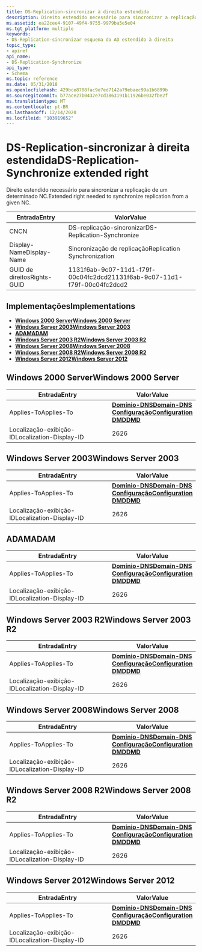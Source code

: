 ```yaml
---
title: DS-Replication-sincronizar à direita estendida
description: Direito estendido necessário para sincronizar a replicação de um determinado NC.
ms.assetid: ea22cee4-9107-49f4-9755-9979ba5e5e04
ms.tgt_platform: multiple
keywords:
- DS-Replication-sincronizar esquema do AD estendido à direita
topic_type:
- apiref
api_name:
- DS-Replication-Synchronize
api_type:
- Schema
ms.topic: reference
ms.date: 05/31/2018
ms.openlocfilehash: 429bce8708fac9e7ed7142a79ebaec99a1b6899b
ms.sourcegitcommit: b77ace27b0432e7cd3863191b11926be032fbe2f
ms.translationtype: MT
ms.contentlocale: pt-BR
ms.lasthandoff: 12/14/2020
ms.locfileid: "103919652"
---
```

# <a name="ds-replication-synchronize-extended-right"></a><span data-ttu-id="946d9-104">DS-Replication-sincronizar à direita estendida</span><span class="sxs-lookup"><span data-stu-id="946d9-104">DS-Replication-Synchronize extended right</span></span>

<span data-ttu-id="946d9-105">Direito estendido necessário para sincronizar a replicação de um determinado NC.</span><span class="sxs-lookup"><span data-stu-id="946d9-105">Extended right needed to synchronize replication from a given NC.</span></span>



| <span data-ttu-id="946d9-106">Entrada</span><span class="sxs-lookup"><span data-stu-id="946d9-106">Entry</span></span> | <span data-ttu-id="946d9-107">Valor</span><span class="sxs-lookup"><span data-stu-id="946d9-107">Value</span></span> |
|--------------|--------------------------------------|
| <span data-ttu-id="946d9-108">CN</span><span class="sxs-lookup"><span data-stu-id="946d9-108">CN</span></span>           | <span data-ttu-id="946d9-109">DS-replicação-sincronizar</span><span class="sxs-lookup"><span data-stu-id="946d9-109">DS-Replication-Synchronize</span></span>           |
| <span data-ttu-id="946d9-110">Display-Name</span><span class="sxs-lookup"><span data-stu-id="946d9-110">Display-Name</span></span> | <span data-ttu-id="946d9-111">Sincronização de replicação</span><span class="sxs-lookup"><span data-stu-id="946d9-111">Replication Synchronization</span></span>          |
| <span data-ttu-id="946d9-112">GUID de direitos</span><span class="sxs-lookup"><span data-stu-id="946d9-112">Rights-GUID</span></span>  | <span data-ttu-id="946d9-113">1131f6ab-9c07-11d1-f79f-00c04fc2dcd2</span><span class="sxs-lookup"><span data-stu-id="946d9-113">1131f6ab-9c07-11d1-f79f-00c04fc2dcd2</span></span> |



## <a name="implementations"></a><span data-ttu-id="946d9-114">Implementações</span><span class="sxs-lookup"><span data-stu-id="946d9-114">Implementations</span></span>

-   [<span data-ttu-id="946d9-115">**Windows 2000 Server**</span><span class="sxs-lookup"><span data-stu-id="946d9-115">**Windows 2000 Server**</span></span>](#windows-2000-server)
-   [<span data-ttu-id="946d9-116">**Windows Server 2003**</span><span class="sxs-lookup"><span data-stu-id="946d9-116">**Windows Server 2003**</span></span>](#windows-server-2003)
-   [<span data-ttu-id="946d9-117">**ADAM**</span><span class="sxs-lookup"><span data-stu-id="946d9-117">**ADAM**</span></span>](#adam)
-   [<span data-ttu-id="946d9-118">**Windows Server 2003 R2**</span><span class="sxs-lookup"><span data-stu-id="946d9-118">**Windows Server 2003 R2**</span></span>](#windows-server-2003-r2)
-   [<span data-ttu-id="946d9-119">**Windows Server 2008**</span><span class="sxs-lookup"><span data-stu-id="946d9-119">**Windows Server 2008**</span></span>](#windows-server-2008)
-   [<span data-ttu-id="946d9-120">**Windows Server 2008 R2**</span><span class="sxs-lookup"><span data-stu-id="946d9-120">**Windows Server 2008 R2**</span></span>](#windows-server-2008-r2)
-   [<span data-ttu-id="946d9-121">**Windows Server 2012**</span><span class="sxs-lookup"><span data-stu-id="946d9-121">**Windows Server 2012**</span></span>](#windows-server-2012)

## <a name="windows-2000-server"></a><span data-ttu-id="946d9-122">Windows 2000 Server</span><span class="sxs-lookup"><span data-stu-id="946d9-122">Windows 2000 Server</span></span>



| <span data-ttu-id="946d9-123">Entrada</span><span class="sxs-lookup"><span data-stu-id="946d9-123">Entry</span></span> | <span data-ttu-id="946d9-124">Valor</span><span class="sxs-lookup"><span data-stu-id="946d9-124">Value</span></span> |
|-------------------------|----------------------------------------------------------------------------------------------------------------------------------|
| <span data-ttu-id="946d9-125">Applies-To</span><span class="sxs-lookup"><span data-stu-id="946d9-125">Applies-To</span></span>              | [<span data-ttu-id="946d9-126">**Domínio-DNS**</span><span class="sxs-lookup"><span data-stu-id="946d9-126">**Domain-DNS**</span></span>](c-domaindns.md)<br/> [<span data-ttu-id="946d9-127">**Configuração**</span><span class="sxs-lookup"><span data-stu-id="946d9-127">**Configuration**</span></span>](c-configuration.md)<br/> [<span data-ttu-id="946d9-128">**DMD**</span><span class="sxs-lookup"><span data-stu-id="946d9-128">**DMD**</span></span>](c-dmd.md)<br/> |
| <span data-ttu-id="946d9-129">Localização-exibição-ID</span><span class="sxs-lookup"><span data-stu-id="946d9-129">Localization-Display-ID</span></span> | <span data-ttu-id="946d9-130">26</span><span class="sxs-lookup"><span data-stu-id="946d9-130">26</span></span>                                                                                                                               |



## <a name="windows-server-2003"></a><span data-ttu-id="946d9-131">Windows Server 2003</span><span class="sxs-lookup"><span data-stu-id="946d9-131">Windows Server 2003</span></span>



| <span data-ttu-id="946d9-132">Entrada</span><span class="sxs-lookup"><span data-stu-id="946d9-132">Entry</span></span> | <span data-ttu-id="946d9-133">Valor</span><span class="sxs-lookup"><span data-stu-id="946d9-133">Value</span></span> |
|-------------------------|----------------------------------------------------------------------------------------------------------------------------------|
| <span data-ttu-id="946d9-134">Applies-To</span><span class="sxs-lookup"><span data-stu-id="946d9-134">Applies-To</span></span>              | [<span data-ttu-id="946d9-135">**Domínio-DNS**</span><span class="sxs-lookup"><span data-stu-id="946d9-135">**Domain-DNS**</span></span>](c-domaindns.md)<br/> [<span data-ttu-id="946d9-136">**Configuração**</span><span class="sxs-lookup"><span data-stu-id="946d9-136">**Configuration**</span></span>](c-configuration.md)<br/> [<span data-ttu-id="946d9-137">**DMD**</span><span class="sxs-lookup"><span data-stu-id="946d9-137">**DMD**</span></span>](c-dmd.md)<br/> |
| <span data-ttu-id="946d9-138">Localização-exibição-ID</span><span class="sxs-lookup"><span data-stu-id="946d9-138">Localization-Display-ID</span></span> | <span data-ttu-id="946d9-139">26</span><span class="sxs-lookup"><span data-stu-id="946d9-139">26</span></span>                                                                                                                               |



## <a name="adam"></a><span data-ttu-id="946d9-140">ADAM</span><span class="sxs-lookup"><span data-stu-id="946d9-140">ADAM</span></span>



| <span data-ttu-id="946d9-141">Entrada</span><span class="sxs-lookup"><span data-stu-id="946d9-141">Entry</span></span> | <span data-ttu-id="946d9-142">Valor</span><span class="sxs-lookup"><span data-stu-id="946d9-142">Value</span></span> |
|-------------------------|----------------------------------------------------------------------------------------------------------------------------------|
| <span data-ttu-id="946d9-143">Applies-To</span><span class="sxs-lookup"><span data-stu-id="946d9-143">Applies-To</span></span>              | [<span data-ttu-id="946d9-144">**Domínio-DNS**</span><span class="sxs-lookup"><span data-stu-id="946d9-144">**Domain-DNS**</span></span>](c-domaindns.md)<br/> [<span data-ttu-id="946d9-145">**Configuração**</span><span class="sxs-lookup"><span data-stu-id="946d9-145">**Configuration**</span></span>](c-configuration.md)<br/> [<span data-ttu-id="946d9-146">**DMD**</span><span class="sxs-lookup"><span data-stu-id="946d9-146">**DMD**</span></span>](c-dmd.md)<br/> |
| <span data-ttu-id="946d9-147">Localização-exibição-ID</span><span class="sxs-lookup"><span data-stu-id="946d9-147">Localization-Display-ID</span></span> | <span data-ttu-id="946d9-148">26</span><span class="sxs-lookup"><span data-stu-id="946d9-148">26</span></span>                                                                                                                               |



## <a name="windows-server-2003-r2"></a><span data-ttu-id="946d9-149">Windows Server 2003 R2</span><span class="sxs-lookup"><span data-stu-id="946d9-149">Windows Server 2003 R2</span></span>



| <span data-ttu-id="946d9-150">Entrada</span><span class="sxs-lookup"><span data-stu-id="946d9-150">Entry</span></span> | <span data-ttu-id="946d9-151">Valor</span><span class="sxs-lookup"><span data-stu-id="946d9-151">Value</span></span> |
|-------------------------|----------------------------------------------------------------------------------------------------------------------------------|
| <span data-ttu-id="946d9-152">Applies-To</span><span class="sxs-lookup"><span data-stu-id="946d9-152">Applies-To</span></span>              | [<span data-ttu-id="946d9-153">**Domínio-DNS**</span><span class="sxs-lookup"><span data-stu-id="946d9-153">**Domain-DNS**</span></span>](c-domaindns.md)<br/> [<span data-ttu-id="946d9-154">**Configuração**</span><span class="sxs-lookup"><span data-stu-id="946d9-154">**Configuration**</span></span>](c-configuration.md)<br/> [<span data-ttu-id="946d9-155">**DMD**</span><span class="sxs-lookup"><span data-stu-id="946d9-155">**DMD**</span></span>](c-dmd.md)<br/> |
| <span data-ttu-id="946d9-156">Localização-exibição-ID</span><span class="sxs-lookup"><span data-stu-id="946d9-156">Localization-Display-ID</span></span> | <span data-ttu-id="946d9-157">26</span><span class="sxs-lookup"><span data-stu-id="946d9-157">26</span></span>                                                                                                                               |



## <a name="windows-server-2008"></a><span data-ttu-id="946d9-158">Windows Server 2008</span><span class="sxs-lookup"><span data-stu-id="946d9-158">Windows Server 2008</span></span>



| <span data-ttu-id="946d9-159">Entrada</span><span class="sxs-lookup"><span data-stu-id="946d9-159">Entry</span></span> | <span data-ttu-id="946d9-160">Valor</span><span class="sxs-lookup"><span data-stu-id="946d9-160">Value</span></span> |
|-------------------------|----------------------------------------------------------------------------------------------------------------------------------|
| <span data-ttu-id="946d9-161">Applies-To</span><span class="sxs-lookup"><span data-stu-id="946d9-161">Applies-To</span></span>              | [<span data-ttu-id="946d9-162">**Domínio-DNS**</span><span class="sxs-lookup"><span data-stu-id="946d9-162">**Domain-DNS**</span></span>](c-domaindns.md)<br/> [<span data-ttu-id="946d9-163">**Configuração**</span><span class="sxs-lookup"><span data-stu-id="946d9-163">**Configuration**</span></span>](c-configuration.md)<br/> [<span data-ttu-id="946d9-164">**DMD**</span><span class="sxs-lookup"><span data-stu-id="946d9-164">**DMD**</span></span>](c-dmd.md)<br/> |
| <span data-ttu-id="946d9-165">Localização-exibição-ID</span><span class="sxs-lookup"><span data-stu-id="946d9-165">Localization-Display-ID</span></span> | <span data-ttu-id="946d9-166">26</span><span class="sxs-lookup"><span data-stu-id="946d9-166">26</span></span>                                                                                                                               |



## <a name="windows-server-2008-r2"></a><span data-ttu-id="946d9-167">Windows Server 2008 R2</span><span class="sxs-lookup"><span data-stu-id="946d9-167">Windows Server 2008 R2</span></span>



| <span data-ttu-id="946d9-168">Entrada</span><span class="sxs-lookup"><span data-stu-id="946d9-168">Entry</span></span> | <span data-ttu-id="946d9-169">Valor</span><span class="sxs-lookup"><span data-stu-id="946d9-169">Value</span></span> |
|-------------------------|----------------------------------------------------------------------------------------------------------------------------------|
| <span data-ttu-id="946d9-170">Applies-To</span><span class="sxs-lookup"><span data-stu-id="946d9-170">Applies-To</span></span>              | [<span data-ttu-id="946d9-171">**Domínio-DNS**</span><span class="sxs-lookup"><span data-stu-id="946d9-171">**Domain-DNS**</span></span>](c-domaindns.md)<br/> [<span data-ttu-id="946d9-172">**Configuração**</span><span class="sxs-lookup"><span data-stu-id="946d9-172">**Configuration**</span></span>](c-configuration.md)<br/> [<span data-ttu-id="946d9-173">**DMD**</span><span class="sxs-lookup"><span data-stu-id="946d9-173">**DMD**</span></span>](c-dmd.md)<br/> |
| <span data-ttu-id="946d9-174">Localização-exibição-ID</span><span class="sxs-lookup"><span data-stu-id="946d9-174">Localization-Display-ID</span></span> | <span data-ttu-id="946d9-175">26</span><span class="sxs-lookup"><span data-stu-id="946d9-175">26</span></span>                                                                                                                               |



## <a name="windows-server-2012"></a><span data-ttu-id="946d9-176">Windows Server 2012</span><span class="sxs-lookup"><span data-stu-id="946d9-176">Windows Server 2012</span></span>



| <span data-ttu-id="946d9-177">Entrada</span><span class="sxs-lookup"><span data-stu-id="946d9-177">Entry</span></span> | <span data-ttu-id="946d9-178">Valor</span><span class="sxs-lookup"><span data-stu-id="946d9-178">Value</span></span> |
|-------------------------|----------------------------------------------------------------------------------------------------------------------------------|
| <span data-ttu-id="946d9-179">Applies-To</span><span class="sxs-lookup"><span data-stu-id="946d9-179">Applies-To</span></span>              | [<span data-ttu-id="946d9-180">**Domínio-DNS**</span><span class="sxs-lookup"><span data-stu-id="946d9-180">**Domain-DNS**</span></span>](c-domaindns.md)<br/> [<span data-ttu-id="946d9-181">**Configuração**</span><span class="sxs-lookup"><span data-stu-id="946d9-181">**Configuration**</span></span>](c-configuration.md)<br/> [<span data-ttu-id="946d9-182">**DMD**</span><span class="sxs-lookup"><span data-stu-id="946d9-182">**DMD**</span></span>](c-dmd.md)<br/> |
| <span data-ttu-id="946d9-183">Localização-exibição-ID</span><span class="sxs-lookup"><span data-stu-id="946d9-183">Localization-Display-ID</span></span> | <span data-ttu-id="946d9-184">26</span><span class="sxs-lookup"><span data-stu-id="946d9-184">26</span></span>                                                                                                                               |



 

 





